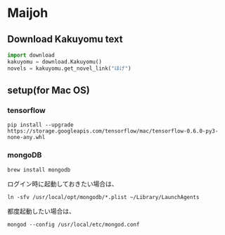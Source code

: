 # Maijoh

## Download Kakuyomu text

```python
import download
kakuyomu = download.Kakuyomu()
novels = kakuyomu.get_novel_link("ほげ")
```

## setup(for Mac OS)

### tensorflow
```
pip install --upgrade https://storage.googleapis.com/tensorflow/mac/tensorflow-0.6.0-py3-none-any.whl
```

### mongoDB

```
brew install mongodb
```

ログイン時に起動しておきたい場合は、

```
ln -sfv /usr/local/opt/mongodb/*.plist ~/Library/LaunchAgents
```

都度起動したい場合は、
```
mongod --config /usr/local/etc/mongod.conf
```
